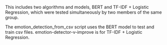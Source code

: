 This includes two algorithms and models, BERT and TF-IDF + Logistic Regression, which were tested simultaneously by two members of the same group.

The emotion_detection_from_csv script uses the BERT model to test and train csv files.
emotion-detector-v-improve is for TF-IDF + Logistic Regression.
